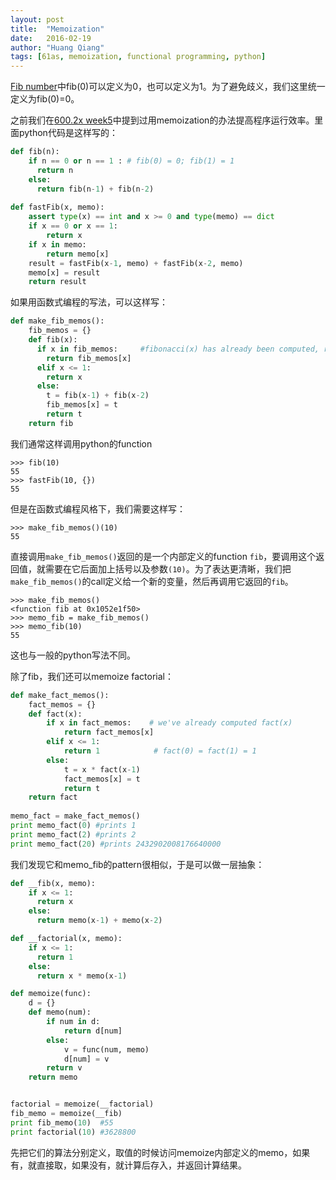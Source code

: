 ```yaml
---
layout: post
title:  "Memoization"
date:   2016-02-19
author: "Huang Qiang"
tags: [61as, memoization, functional programming, python]
---
```


[Fib number][2]中fib(0)可以定义为0，也可以定义为1。为了避免歧义，我们这里统一定义为fib(0)=0。

之前我们在[600.2x week5][1]中提到过用memoization的办法提高程序运行效率。里面python代码是这样写的：

```py
def fib(n):
    if n == 0 or n == 1 : # fib(0) = 0; fib(1) = 1
      return n
    else:
      return fib(n-1) + fib(n-2) 
      
def fastFib(x, memo):
    assert type(x) == int and x >= 0 and type(memo) == dict
    if x == 0 or x == 1:
        return x
    if x in memo:
        return memo[x]
    result = fastFib(x-1, memo) + fastFib(x-2, memo)
    memo[x] = result
    return result
```

如果用函数式编程的写法，可以这样写：

```py
def make_fib_memos():
    fib_memos = {}
    def fib(x):
      if x in fib_memos:     #fibonacci(x) has already been computed, return this value
        return fib_memos[x]
      elif x <= 1:
        return x
      else:
        t = fib(x-1) + fib(x-2)
        fib_memos[x] = t
        return t
    return fib
```
我们通常这样调用python的function

```
>>> fib(10)
55
>>> fastFib(10, {})
55
```
但是在函数式编程风格下，我们需要这样写：

```
>>> make_fib_memos()(10)
55
```
直接调用`make_fib_memos()`返回的是一个内部定义的function `fib`，要调用这个返回值，就需要在它后面加上括号以及参数`(10)`。为了表达更清晰，我们把`make_fib_memos()`的call定义给一个新的变量，然后再调用它返回的`fib`。

```
>>> make_fib_memos()
<function fib at 0x1052e1f50>
>>> memo_fib = make_fib_memos()
>>> memo_fib(10)
55
```
这也与一般的python写法不同。

除了fib，我们还可以memoize factorial：

```py
def make_fact_memos():
    fact_memos = {}
    def fact(x):
        if x in fact_memos:    # we've already computed fact(x)
            return fact_memos[x]
        elif x <= 1:
            return 1            # fact(0) = fact(1) = 1
        else:
            t = x * fact(x-1)
            fact_memos[x] = t
            return t
    return fact
    
memo_fact = make_fact_memos()
print memo_fact(0) #prints 1
print memo_fact(2) #prints 2
print memo_fact(20) #prints 2432902008176640000
```

我们发现它和memo_fib的pattern很相似，于是可以做一层抽象：

```py
def __fib(x, memo):
    if x <= 1:
      return x
    else:
      return memo(x-1) + memo(x-2)

def __factorial(x, memo):
    if x <= 1:
      return 1
    else:
      return x * memo(x-1)

def memoize(func):
    d = {}
    def memo(num):
        if num in d:
            return d[num]
        else:
            v = func(num, memo)
            d[num] = v
        return v
    return memo


factorial = memoize(__factorial)
fib_memo = memoize(__fib)
print fib_memo(10) 	#55
print factorial(10)	#3628800
```

先把它们的算法分别定义，取值的时候访问memoize内部定义的memo，如果有，就直接取，如果没有，就计算后存入，并返回计算结果。

[1]: http://nickyfoto.github.io/Blog/entries/6-00-2x-notes-week5-part1
[2]: https://en.wikipedia.org/wiki/Fibonacci_number